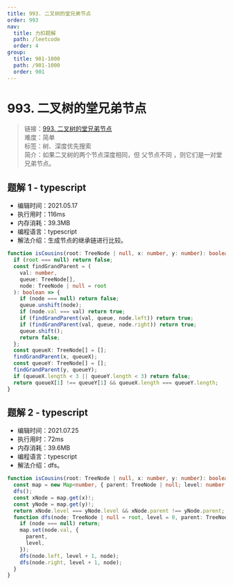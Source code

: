 ```yaml
---
title: 993. 二叉树的堂兄弟节点
order: 993
nav:
  title: 力扣题解
  path: /leetcode
  order: 4
group:
  title: 901-1000
  path: /901-1000
  order: 901
---
```


# 993. 二叉树的堂兄弟节点

> 链接：[993. 二叉树的堂兄弟节点](https://leetcode-cn.com/problems/cousins-in-binary-tree/)  
> 难度：简单  
> 标签：树、深度优先搜索  
> 简介：如果二叉树的两个节点深度相同，但 父节点不同 ，则它们是一对堂兄弟节点。

## 题解 1 - typescript

- 编辑时间：2021.05.17
- 执行用时：116ms
- 内存消耗：39.3MB
- 编程语言：typescript
- 解法介绍：生成节点的继承链进行比较。

```typescript
function isCousins(root: TreeNode | null, x: number, y: number): boolean {
  if (root === null) return false;
  const findGrandParent = (
    val: number,
    queue: TreeNode[],
    node: TreeNode | null = root
  ): boolean => {
    if (node === null) return false;
    queue.unshift(node);
    if (node.val === val) return true;
    if (findGrandParent(val, queue, node.left)) return true;
    if (findGrandParent(val, queue, node.right)) return true;
    queue.shift();
    return false;
  };
  const queueX: TreeNode[] = [];
  findGrandParent(x, queueX);
  const queueY: TreeNode[] = [];
  findGrandParent(y, queueY);
  if (queueX.length < 3 || queueY.length < 3) return false;
  return queueX[1] !== queueY[1] && queueX.length === queueY.length;
}
```

## 题解 2 - typescript

- 编辑时间：2021.07.25
- 执行用时：72ms
- 内存消耗：39.6MB
- 编程语言：typescript
- 解法介绍：dfs。

```typescript
function isCousins(root: TreeNode | null, x: number, y: number): boolean {
  const map = new Map<number, { parent: TreeNode | null; level: number }>();
  dfs();
  const xNode = map.get(x)!;
  const yNode = map.get(y)!;
  return xNode.level === yNode.level && xNode.parent !== yNode.parent;
  function dfs(node: TreeNode | null = root, level = 0, parent: TreeNode | null = null) {
    if (node === null) return;
    map.set(node.val, {
      parent,
      level,
    });
    dfs(node.left, level + 1, node);
    dfs(node.right, level + 1, node);
  }
}
```
